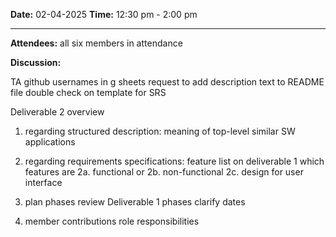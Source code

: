 
**Date:** 02-04-2025 
**Time:** 12:30 pm - 2:00 pm
<hr>

**Attendees:**
 all six members in attendance

**Discussion:**

TA
	github usernames in g sheets
	request to add description text to README file
	double check on template for SRS 

Deliverable 2 overview

1. regarding structured description: 
	meaning of top-level
	similar SW applications

2. regarding requirements specifications:
	feature list on deliverable 1
	which features are 2a. functional or 2b. non-functional
	2c. design for user interface 
	
3. plan phases 
	review Deliverable 1 phases
	clarify dates
	
4. member contributions
	role responsibilities
